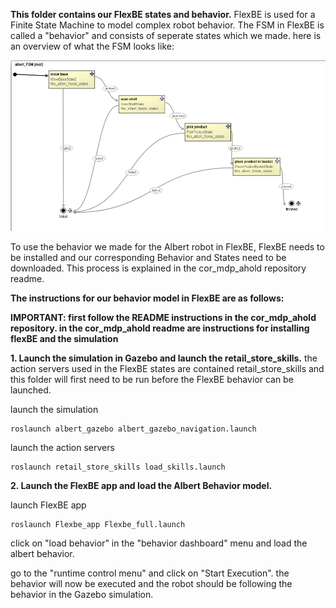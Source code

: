 **This folder contains our FlexBE states and behavior.** FlexBE is used for a Finite State Machine to model complex robot behavior. The FSM in FlexBE is called a "behavior" and consists of seperate states which we made. here is an overview of what the FSM looks like:

![Screenshot](overview.png)

To use the behavior we made for the Albert robot in FlexBE, FlexBE needs to be installed and our corresponding Behavior and States need to be downloaded. This process is explained in the cor_mdp_ahold repository readme.

**The instructions for our behavior model in FlexBE are as follows:**

**IMPORTANT: first follow the README instructions in the cor_mdp_ahold repository. in the cor_mdp_ahold readme are instructions for installing flexBE and the simulation**

**1. Launch the simulation in Gazebo and launch the retail_store_skills.** the action servers used in the FlexBE states are contained retail_store_skills and this folder will first need to be run before the FlexBE behavior can be launched.

launch the simulation
```
roslaunch albert_gazebo albert_gazebo_navigation.launch
```
launch the action servers 
```
roslaunch retail_store_skills load_skills.launch
```

**2. Launch the FlexBE app and load the Albert Behavior model.** 

launch FlexBE app
```
roslaunch Flexbe_app Flexbe_full.launch
```

click on "load behavior" in the "behavior dashboard" menu and load the albert behavior.

go to the "runtime control menu" and click on "Start Execution". the behavior will now be executed and the robot should be following the behavior in the Gazebo simulation.







